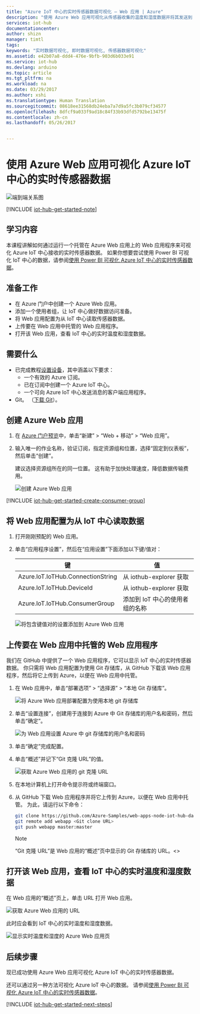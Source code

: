 ```yaml
---
title: "Azure IoT 中心的实时传感器数据可视化 – Web 应用 | Azure"
description: "使用 Azure Web 应用可视化从传感器收集的温度和湿度数据并将其发送到 Azure IoT 中心。"
services: iot-hub
documentationcenter: 
author: shizn
manager: timtl
tags: 
keywords: "实时数据可视化, 即时数据可视化, 传感器数据可视化"
ms.assetid: e42b07a8-ddd4-476e-9bfb-903d6b033e91
ms.service: iot-hub
ms.devlang: arduino
ms.topic: article
ms.tgt_pltfrm: na
ms.workload: na
ms.date: 03/29/2017
ms.author: xshi
ms.translationtype: Human Translation
ms.sourcegitcommit: 08618ee31568db24eba7a7d9a5fc3b079cf34577
ms.openlocfilehash: 8dfcf9a033f9ad18c84f33b93dfd5792be13475f
ms.contentlocale: zh-cn
ms.lasthandoff: 05/26/2017


---
```

# <a name="visualize-real-time-sensor-data-from-azure-iot-hub-using-azure-web-apps"></a>使用 Azure Web 应用可视化 Azure IoT 中心的实时传感器数据

![端到端关系图](./media/iot-hub-get-started-e2e-diagram/5.png)

[!INCLUDE [iot-hub-get-started-note](../../includes/iot-hub-get-started-note.md)]

## <a name="what-you-learn"></a>学习内容

本课程讲解如何通过运行一个托管在 Azure Web 应用上的 Web 应用程序来可视化 Azure IoT 中心接收的实时传感器数据。 如果你想要尝试使用 Power BI 可视化 IoT 中心的数据，请参阅[使用 Power BI 可视化 Azure IoT 中心的实时传感器数据](./iot-hub-live-data-visualization-in-power-bi.md)。

## <a name="what-you-do"></a>准备工作

- 在 Azure 门户中创建一个 Azure Web 应用。
- 添加一个使用者组，让 IoT 中心做好数据访问准备。
- 将 Web 应用配置为从 IoT 中心读取传感器数据。
- 上传要在 Web 应用中托管的 Web 应用程序。
- 打开该 Web 应用，查看 IoT 中心的实时温度和湿度数据。

## <a name="what-you-need"></a>需要什么

- 已完成教程[设置设备](./iot-hub-raspberry-pi-kit-node-get-started.md)，其中涵盖以下要求：
  - 一个有效的 Azure 订阅。
  - 已在订阅中创建一个 Azure IoT 中心。
  - 一个可向 Azure IoT 中心发送消息的客户端应用程序。
- Git。 （[下载 Git](https://www.git-scm.com/downloads)）。

## <a name="create-an-azure-web-app"></a>创建 Azure Web 应用

1. 在 [Azure 门户预览](https://portal.azure.cn/)中，单击“新建” > “Web + 移动” > “Web 应用”。
1. 输入唯一的作业名称，验证订阅，指定资源组和位置，选择“固定到仪表板”，然后单击“创建”。

   建议选择资源组所在的同一位置。 这有助于加快处理速度，降低数据传输费用。

   ![创建 Azure Web 应用](./media/iot-hub-live-data-visualization-in-web-apps/2_create-web-app-azure.png)

[!INCLUDE [iot-hub-get-started-create-consumer-group](../../includes/iot-hub-get-started-create-consumer-group.md)]

## <a name="configure-the-web-app-to-read-data-from-your-iot-hub"></a>将 Web 应用配置为从 IoT 中心读取数据

1. 打开刚刚预配的 Web 应用。
1. 单击“应用程序设置”，然后在“应用设置”下面添加以下键/值对：

   | 键                                   | 值                                                        |
   |---------------------------------------|--------------------------------------------------------------|
   | Azure.IoT.IoTHub.ConnectionString     | 从 iothub-explorer 获取                                |
   | Azure.IoT.IoTHub.DeviceId             | 从 iothub-explorer 获取                                |
   | Azure.IoT.IoTHub.ConsumerGroup        | 添加到 IoT 中心的使用者组的名称  |

   ![将包含键值对的设置添加到 Azure Web 应用](./media/iot-hub-live-data-visualization-in-web-apps/4_web-app-settings-key-value-azure.png)

## <a name="upload-a-web-application-to-be-hosted-by-the-web-app"></a>上传要在 Web 应用中托管的 Web 应用程序

我们在 GitHub 中提供了一个 Web 应用程序，它可以显示 IoT 中心的实时传感器数据。 你只需将 Web 应用配置为使用 Git 存储库，从 GitHub 下载该 Web 应用程序，然后将它上传到 Azure，以便在 Web 应用中托管。

1. 在 Web 应用中，单击“部署选项” > “选择源” > “本地 Git 存储库”。

   ![将 Azure Web 应用部署配置为使用本地 git 存储库](./media/iot-hub-live-data-visualization-in-web-apps/5_configure-web-app-deployment-local-git-repository-azure.png)

1. 单击“设置连接”，创建用于连接到 Azure 中 Git 存储库的用户名和密码，然后单击“确定”。

   ![为 Web 应用设置 Azure 中 git 存储库的用户名和密码](./media/iot-hub-live-data-visualization-in-web-apps/6_web-app-set-user-password-git-repo-azure.png)

1. 单击“确定”完成配置。
1. 单击“概述”并记下“Git 克隆 URL”的值。

   ![获取 Azure Web 应用的 git 克隆 URL](./media/iot-hub-live-data-visualization-in-web-apps/7_web-app-git-clone-url-azure.png)

1. 在本地计算机上打开命令提示符或终端窗口。
1. 从 GitHub 下载 Web 应用程序并将它上传到 Azure，以便在 Web 应用中托管。 为此，请运行以下命令：

   ```bash
   git clone https://github.com/Azure-Samples/web-apps-node-iot-hub-data-visualization.git
   git remote add webapp <Git clone URL>
   git push webapp master:master
   ```

   > [!Note]
   > “Git 克隆 URL”是 Web 应用的“概述”页中显示的 Git 存储库的 URL。\<\>

## <a name="open-the-web-app-to-see-real-time-temperature-and-humidity-data-from-your-iot-hub"></a>打开该 Web 应用，查看 IoT 中心的实时温度和湿度数据

在 Web 应用的“概述”页上，单击 URL 打开 Web 应用。

![获取 Azure Web 应用的 URL](./media/iot-hub-live-data-visualization-in-web-apps/8_web-app-url-azure.png)

此时应会看到 IoT 中心的实时温度和湿度数据。

![显示实时温度和湿度的 Azure Web 应用页](./media/iot-hub-live-data-visualization-in-web-apps/9_web-app-page-show-real-time-temperature-humidity-azure.png)

## <a name="next-steps"></a>后续步骤
现已成功使用 Azure Web 应用可视化 Azure IoT 中心的实时传感器数据。

还可以通过另一种方法可视化 Azure IoT 中心的数据。 请参阅[使用 Power BI 可视化 Azure IoT 中心的实时传感器数据](./iot-hub-live-data-visualization-in-power-bi.md)。

[!INCLUDE [iot-hub-get-started-next-steps](../../includes/iot-hub-get-started-next-steps.md)]

